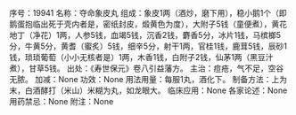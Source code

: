 序号：19941
名称：夺命象皮丸
组成：象皮1两（酒炒，磨下用），稳小鹅1个（即鹅蛋抱临出死于壳内者是，密纸封皮，煅黄色为度），大附子5钱（童便煮），黄花地丁（净花）1两，人参5钱，血竭5钱，沉香2钱，麝香5分，冰片1钱，马槟榔5分，牛黄5分，黄耆（蜜炙）5钱，细辛5分，射干1两，官桂1钱，鹿茸5钱，辰砂1钱，琐琐葡萄（小小无核者是）1两，木香1钱，白附子2钱，仙茅1两（黑豆汁煮），甘草5钱。
出处：《寿世保元》卷八引益藩方。
主治：痘疮，气不足，空谷无脓。
加减：None
功效：None
用法用量：每服1丸，酒化下。
制备方法：上为末，白酒酵打（米山）米糊为丸，如龙眼大。
临床应用：None
各家论述：None
用药禁忌：None
附注：None
